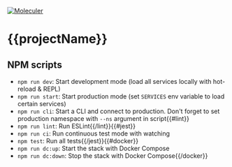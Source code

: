 [![Moleculer](https://badgen.net/badge/Powered%20by/Moleculer/0e83cd)](https://moleculer.services)

# {{projectName}}

## NPM scripts

- `npm run dev`: Start development mode (load all services locally with hot-reload & REPL)
- `npm run start`: Start production mode (set `SERVICES` env variable to load certain services)
- `npm run cli`: Start a CLI and connect to production. Don't forget to set production namespace with `--ns` argument in script{{#lint}}
- `npm run lint`: Run ESLint{{/lint}}{{#jest}}
- `npm run ci`: Run continuous test mode with watching
- `npm test`: Run all tests{{/jest}}{{#docker}}
- `npm run dc:up`: Start the stack with Docker Compose
- `npm run dc:down`: Stop the stack with Docker Compose{{/docker}}
